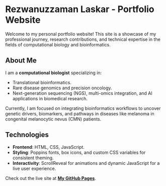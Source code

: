 # Rezwanuzzaman Laskar - Portfolio Website

Welcome to my personal portfolio website! This site is a showcase of my professional journey, research contributions, and technical expertise in the fields of computational biology and bioinformatics.

## About Me

I am a **computational biologist** specializing in:
- Translational bioinformatics.
- Rare disease genomics and precision oncology.
- Next-generation sequencing (NGS), multi-omics integration, and AI applications in biomedical research.

Currently, I am focused on integrating bioinformatics workflows to uncover genetic drivers, biomarkers, and pathways in diseases like melanoma in congenital melanocytic nevus (CMN) patients.

## Technologies
- **Frontend**: HTML, CSS, JavaScript.
- **Styling**: Poppins fonts, box icons, and custom CSS variables for consistent theming.
- **Interactivity**: ScrollReveal for animations and dynamic JavaScript for a live user experience.

Check out the live site at [**My GitHub Pages**](https://rezwan-lab.github.io/).



